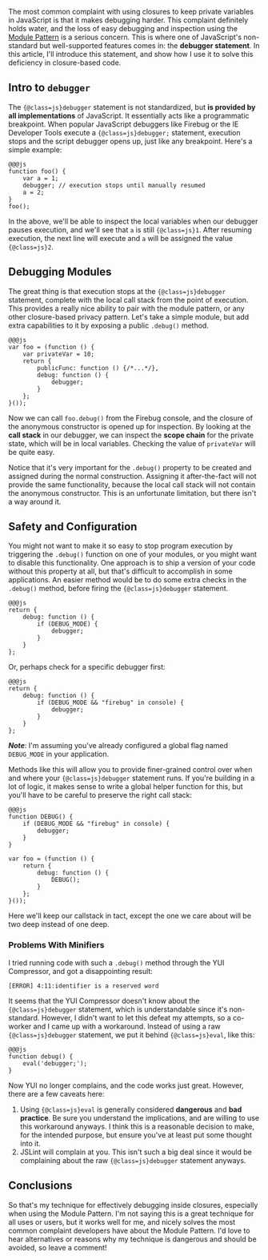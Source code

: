 The most common complaint with using closures to keep private variables in JavaScript is that it makes debugging harder.  This complaint definitely holds water, and the loss of easy debugging and inspection using the [Module Pattern](http://www.adequatelygood.com/2010/3/JavaScript-Module-Pattern-In-Depth) is a serious concern.  This is where one of JavaScript's non-standard but well-supported features comes in: the __debugger statement__.  In this article, I'll introduce this statement, and show how I use it to solve this deficiency in closure-based code.

## Intro to `debugger`

The `{@class=js}debugger` statement is not standardized, but __is provided by all implementations__ of JavaScript.  It essentially acts like a programmatic breakpoint.  When popular JavaScript debuggers like Firebug or the IE Developer Tools execute a `{@class=js}debugger;` statement, execution stops and the script debugger opens up, just like any breakpoint.  Here's a simple example:

	@@@js
	function foo() {
		var a = 1;
		debugger; // execution stops until manually resumed
		a = 2;
	}
	foo();

In the above, we'll be able to inspect the local variables when our debugger pauses execution, and we'll see that `a` is still `{@class=js}1`.  After resuming execution, the next line will execute and `a` will be assigned the value `{@class=js}2`.

## Debugging Modules

The great thing is that execution stops at the `{@class=js}debugger` statement, complete with the local call stack from the point of execution.  This provides a really nice ability to pair with the module pattern, or any other closure-based privacy pattern.  Let's take a simple module, but add extra capabilities to it by exposing a public `.debug()` method.

	@@@js
	var foo = (function () {
		var privateVar = 10;
		return {
			publicFunc: function () {/*...*/},
			debug: function () {
				debugger;
			}
		};
	}());

Now we can call `foo.debug()` from the Firebug console, and the closure of the anonymous constructor is opened up for inspection.  By looking at the __call stack__ in our debugger, we can inspect the __scope chain__ for the private state, which will be in local variables.  Checking the value of `privateVar` will be quite easy.

Notice that it's very important for the `.debug()` property to be created and assigned during the normal construction.  Assigning it after-the-fact will not provide the same functionality, because the local call stack will not contain the anonymous constructor.  This is an unfortunate limitation, but there isn't a way around it.

## Safety and Configuration

You might not want to make it so easy to stop program execution by triggering the `.debug()` function on one of your modules, or you might want to disable this functionality.  One approach is to ship a version of your code without this property at all, but that's difficult to accomplish in some applications.  An easier method would be to do some extra checks in the `.debug()` method, before firing the `{@class=js}debugger` statement.

	@@@js
	return {
		debug: function () {
			if (DEBUG_MODE) {
				debugger;
			}
		}
	};

Or, perhaps check for a specific debugger first:

	@@@js
	return {
		debug: function () {
			if (DEBUG_MODE && "firebug" in console) {
				debugger;
			}
		}
	};

<span class="note">___Note___: I'm assuming you've already configured a global flag named `DEBUG_MODE` in your application.</span>

Methods like this will allow you to provide finer-grained control over when and where your `{@class=js}debugger` statement runs.  If you're building in a lot of logic, it makes sense to write a global helper function for this, but you'll have to be careful to preserve the right call stack:

	@@@js
	function DEBUG() {
		if (DEBUG_MODE && "firebug" in console) {
			debugger;
		}
	}
	
	var foo = (function () {
		return {
			debug: function () {
				DEBUG();
			}
		};
	}());

Here we'll keep our callstack in tact, except the one we care about will be two deep instead of one deep.

### Problems With Minifiers

I tried running code with such a `.debug()` method through the YUI Compressor, and got a disappointing result:

	[ERROR] 4:11:identifier is a reserved word

It seems that the YUI Compressor doesn't know about the `{@class=js}debugger` statement, which is understandable since it's non-standard.  However, I didn't want to let this defeat my attempts, so a co-worker and I came up with a workaround.  Instead of using a raw `{@class=js}debugger` statement, we put it behind `{@class=js}eval`, like this:

	@@@js
	function debug() {
		eval('debugger;');
	}

Now YUI no longer complains, and the code works just great.  However, there are a few caveats here:

 1. Using `{@class=js}eval` is generally considered __dangerous__ and __bad practice__.  Be sure you understand the implications, and are willing to use this workaround anyways.  I think this is a reasonable decision to make, for the intended purpose, but ensure you've at least put some thought into it.
 2. JSLint will complain at you.  This isn't such a big deal since it would be complaining about the raw `{@class=js}debugger` statement anyways.

## Conclusions

So that's my technique for effectively debugging inside closures, especially when using the Module Pattern.  I'm not saying this is a great technique for all uses or users, but it works well for me, and nicely solves the most common complaint developers have about the Module Pattern.  I'd love to hear alternatives or reasons why my technique is dangerous and should be avoided, so leave a comment!